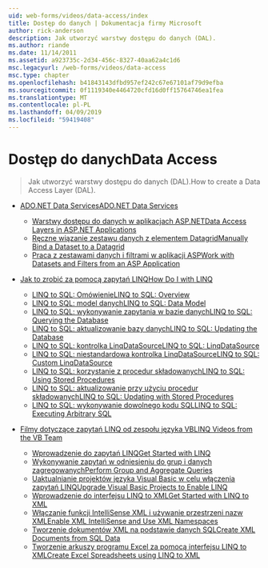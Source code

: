 ```yaml
---
uid: web-forms/videos/data-access/index
title: Dostęp do danych | Dokumentacja firmy Microsoft
author: rick-anderson
description: Jak utworzyć warstwy dostępu do danych (DAL).
ms.author: riande
ms.date: 11/14/2011
ms.assetid: a923735c-2d34-456c-8327-40aa62a4c1d6
msc.legacyurl: /web-forms/videos/data-access
msc.type: chapter
ms.openlocfilehash: b41843143dfbd957ef242c67e67101af79d9efba
ms.sourcegitcommit: 0f1119340e4464720cfd16d0ff15764746ea1fea
ms.translationtype: MT
ms.contentlocale: pl-PL
ms.lasthandoff: 04/09/2019
ms.locfileid: "59419408"
---
```

# <a name="data-access"></a><span data-ttu-id="5e5ff-103">Dostęp do danych</span><span class="sxs-lookup"><span data-stu-id="5e5ff-103">Data Access</span></span>

> <span data-ttu-id="5e5ff-104">Jak utworzyć warstwy dostępu do danych (DAL).</span><span class="sxs-lookup"><span data-stu-id="5e5ff-104">How to create a Data Access Layer (DAL).</span></span>


- [<span data-ttu-id="5e5ff-105">ADO.NET Data Services</span><span class="sxs-lookup"><span data-stu-id="5e5ff-105">ADO.NET Data Services</span></span>](adonet-data-services/index.md)

    - [<span data-ttu-id="5e5ff-106">Warstwy dostępu do danych w aplikacjach ASP.NET</span><span class="sxs-lookup"><span data-stu-id="5e5ff-106">Data Access Layers in ASP.NET Applications</span></span>](adonet-data-services/data-access-layers-in-aspnet-applications.md)
    - [<span data-ttu-id="5e5ff-107">Ręczne wiązanie zestawu danych z elementem Datagrid</span><span class="sxs-lookup"><span data-stu-id="5e5ff-107">Manually Bind a Dataset to a Datagrid</span></span>](adonet-data-services/how-to-manually-bind-a-dataset-to-a-datagrid.md)
    - [<span data-ttu-id="5e5ff-108">Praca z zestawami danych i filtrami w aplikacji ASP</span><span class="sxs-lookup"><span data-stu-id="5e5ff-108">Work with Datasets and Filters from an ASP Application</span></span>](adonet-data-services/how-to-work-with-datasets-and-filters-from-an-asp-application.md)
- [<span data-ttu-id="5e5ff-109">Jak to zrobić za pomocą zapytań LINQ</span><span class="sxs-lookup"><span data-stu-id="5e5ff-109">How Do I with LINQ</span></span>](how-do-i-with-linq/index.md)

    - [<span data-ttu-id="5e5ff-110">LINQ to SQL: Omówienie</span><span class="sxs-lookup"><span data-stu-id="5e5ff-110">LINQ to SQL: Overview</span></span>](how-do-i-with-linq/how-do-i-linq-to-sql-overview.md)
    - [<span data-ttu-id="5e5ff-111">LINQ to SQL: model danych</span><span class="sxs-lookup"><span data-stu-id="5e5ff-111">LINQ to SQL: Data Model</span></span>](how-do-i-with-linq/how-do-i-linq-to-sql-data-model.md)
    - [<span data-ttu-id="5e5ff-112">LINQ to SQL: wykonywanie zapytania w bazie danych</span><span class="sxs-lookup"><span data-stu-id="5e5ff-112">LINQ to SQL: Querying the Database</span></span>](how-do-i-with-linq/how-do-i-linq-to-sql-querying-the-database.md)
    - [<span data-ttu-id="5e5ff-113">LINQ to SQL: aktualizowanie bazy danych</span><span class="sxs-lookup"><span data-stu-id="5e5ff-113">LINQ to SQL: Updating the Database</span></span>](how-do-i-with-linq/how-do-i-linq-to-sql-updating-the-database.md)
    - [<span data-ttu-id="5e5ff-114">LINQ to SQL: kontrolka LinqDataSource</span><span class="sxs-lookup"><span data-stu-id="5e5ff-114">LINQ to SQL: LinqDataSource</span></span>](how-do-i-with-linq/how-do-i-linq-to-sql-linqdatasource.md)
    - [<span data-ttu-id="5e5ff-115">LINQ to SQL: niestandardowa kontrolka LinqDataSource</span><span class="sxs-lookup"><span data-stu-id="5e5ff-115">LINQ to SQL: Custom LinqDataSource</span></span>](how-do-i-with-linq/how-do-i-linq-to-sql-custom-linqdatasource.md)
    - [<span data-ttu-id="5e5ff-116">LINQ to SQL: korzystanie z procedur składowanych</span><span class="sxs-lookup"><span data-stu-id="5e5ff-116">LINQ to SQL: Using Stored Procedures</span></span>](how-do-i-with-linq/how-do-i-linq-to-sql-using-stored-procedures.md)
    - [<span data-ttu-id="5e5ff-117">LINQ to SQL: aktualizowanie przy użyciu procedur składowanych</span><span class="sxs-lookup"><span data-stu-id="5e5ff-117">LINQ to SQL: Updating with Stored Procedures</span></span>](how-do-i-with-linq/how-do-i-linq-to-sql-updating-with-stored-procedures.md)
    - [<span data-ttu-id="5e5ff-118">LINQ to SQL: wykonywanie dowolnego kodu SQL</span><span class="sxs-lookup"><span data-stu-id="5e5ff-118">LINQ to SQL: Executing Arbitrary SQL</span></span>](how-do-i-with-linq/how-do-i-linq-to-sql-executing-arbitrary-sql.md)
- [<span data-ttu-id="5e5ff-119">Filmy dotyczące zapytań LINQ od zespołu języka VB</span><span class="sxs-lookup"><span data-stu-id="5e5ff-119">LINQ Videos from the VB Team</span></span>](linq-videos-from-the-vb-team/index.md)

    - [<span data-ttu-id="5e5ff-120">Wprowadzenie do zapytań LINQ</span><span class="sxs-lookup"><span data-stu-id="5e5ff-120">Get Started with LINQ</span></span>](linq-videos-from-the-vb-team/how-do-i-get-started-with-linq.md)
    - [<span data-ttu-id="5e5ff-121">Wykonywanie zapytań w odniesieniu do grup i danych zagregowanych</span><span class="sxs-lookup"><span data-stu-id="5e5ff-121">Perform Group and Aggregate Queries</span></span>](linq-videos-from-the-vb-team/how-do-i-perform-group-and-aggregate-queries.md)
    - [<span data-ttu-id="5e5ff-122">Uaktualnianie projektów języka Visual Basic w celu włączenia zapytań LINQ</span><span class="sxs-lookup"><span data-stu-id="5e5ff-122">Upgrade Visual Basic Projects to Enable LINQ</span></span>](linq-videos-from-the-vb-team/how-do-i-upgrade-visual-basic-projects-to-enable-linq.md)
    - [<span data-ttu-id="5e5ff-123">Wprowadzenie do interfejsu LINQ to XML</span><span class="sxs-lookup"><span data-stu-id="5e5ff-123">Get Started with LINQ to XML</span></span>](linq-videos-from-the-vb-team/how-do-i-get-started-with-linq-to-xml.md)
    - [<span data-ttu-id="5e5ff-124">Włączanie funkcji IntelliSense XML i używanie przestrzeni nazw XML</span><span class="sxs-lookup"><span data-stu-id="5e5ff-124">Enable XML IntelliSense and Use XML Namespaces</span></span>](linq-videos-from-the-vb-team/how-do-i-enable-xml-intellisense-and-use-xml-namespaces.md)
    - [<span data-ttu-id="5e5ff-125">Tworzenie dokumentów XML na podstawie danych SQL</span><span class="sxs-lookup"><span data-stu-id="5e5ff-125">Create XML Documents from SQL Data</span></span>](linq-videos-from-the-vb-team/how-do-i-create-xml-documents-from-sql-data.md)
    - [<span data-ttu-id="5e5ff-126">Tworzenie arkuszy programu Excel za pomocą interfejsu LINQ to XML</span><span class="sxs-lookup"><span data-stu-id="5e5ff-126">Create Excel Spreadsheets using LINQ to XML</span></span>](linq-videos-from-the-vb-team/how-do-i-create-excel-spreadsheets-using-linq-to-xml.md)
